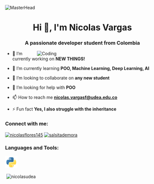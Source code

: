 ![MasterHead](https://images-wixmp-ed30a86b8c4ca887773594c2.wixmp.com/f/6710ecda-d179-4c83-ade9-1de611f6ca9f/d5exlom-e5a9dd2e-c63c-4306-9958-394dd696e09b.gif?token=eyJ0eXAiOiJKV1QiLCJhbGciOiJIUzI1NiJ9.eyJzdWIiOiJ1cm46YXBwOjdlMGQxODg5ODIyNjQzNzNhNWYwZDQxNWVhMGQyNmUwIiwiaXNzIjoidXJuOmFwcDo3ZTBkMTg4OTgyMjY0MzczYTVmMGQ0MTVlYTBkMjZlMCIsIm9iaiI6W1t7InBhdGgiOiJcL2ZcLzY3MTBlY2RhLWQxNzktNGM4My1hZGU5LTFkZTYxMWY2Y2E5ZlwvZDVleGxvbS1lNWE5ZGQyZS1jNjNjLTQzMDYtOTk1OC0zOTRkZDY5NmUwOWIuZ2lmIn1dXSwiYXVkIjpbInVybjpzZXJ2aWNlOmZpbGUuZG93bmxvYWQiXX0.RSfc7SOGzOilj4neT7A_1o3WZWmAiXuFUfAdiOQnfCA)
<h1 align="center">Hi 👋, I'm Nicolas Vargas</h1>
<h3 align="center">A passionate developer student from Colombia</h3>
<img align="right" alt="Coding" width="400" src="https://gifdb.com/images/high/coding-animated-laptop-flow-stream-ja04010rm5o68zfk.gif">

- 🔭 I’m currently working on **NEW THINGS!**

- 🌱 I’m currently learning **POO, Machine Learning, Deep Learning, AI**

- 👯 I’m looking to collaborate on **any new student**

- 🤝 I’m looking for help with **POO**

- 📫 How to reach me **nicolas.vargasf@udea.edu.co**

- ⚡ Fun fact **Yes, I also struggle with the inheritance**

<h3 align="left">Connect with me:</h3>
<p align="left">
<a href="https://linkedin.com/in/nicolasflores145" target="blank"><img align="center" src="https://raw.githubusercontent.com/rahuldkjain/github-profile-readme-generator/master/src/images/icons/Social/linked-in-alt.svg" alt="nicolasflores145" height="30" width="40" /></a>
<a href="https://instagram.com/salsitademora" target="blank"><img align="center" src="https://raw.githubusercontent.com/rahuldkjain/github-profile-readme-generator/master/src/images/icons/Social/instagram.svg" alt="salsitademora" height="30" width="40" /></a>
</p>

<h3 align="left">Languages and Tools:</h3>
<p align="left"> <a href="https://www.python.org" target="_blank" rel="noreferrer"> <img src="https://raw.githubusercontent.com/devicons/devicon/master/icons/python/python-original.svg" alt="python" width="40" height="40"/> </a> </p>

<p>&nbsp;<img align="center" src="https://github-readme-stats.vercel.app/api?username=nicolasudea&show_icons=true&locale=en" alt="nicolasudea" /></p>
